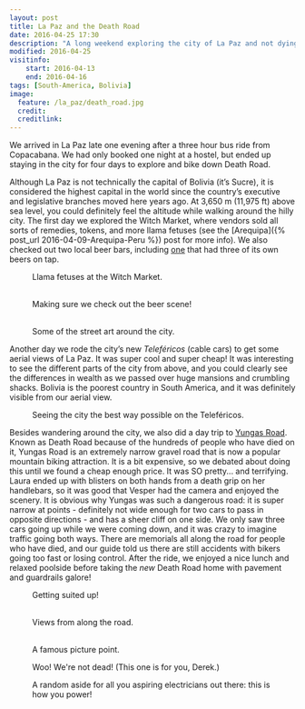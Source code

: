 ```yaml
---
layout: post
title: La Paz and the Death Road
date: 2016-04-25 17:30
description: "A long weekend exploring the city of La Paz and not dying on Death Road."
modified: 2016-04-25
visitinfo:
    start: 2016-04-13
    end: 2016-04-16
tags: [South-America, Bolivia]
image:
  feature: /la_paz/death_road.jpg
  credit: 
  creditlink:
---
```


We arrived in La Paz late one evening after a three hour bus ride from Copacabana. We had only booked one night at a hostel, but ended up staying in the city for four days to explore and bike down Death Road. 

Although La Paz is not technically the capital of Bolivia (it’s Sucre), it is considered the highest capital in the world since the country’s executive and legislative branches moved here years ago. At 3,650 m (11,975 ft) above sea level, you could definitely feel the altitude while walking around the hilly city. The first day we explored the Witch Market, where vendors sold all sorts of remedies, tokens, and more llama fetuses (see the [Arequipa]({% post_url 2016-04-09-Arequipa-Peru %}) post for more info). We also checked out two local beer bars, including [one](https://untappd.com/user/veswill3/checkin/299279912) that had three of its own beers on tap. 
<figure>
    <a href="/images/la_paz/llama_fetuses.jpg"><img src="/images/la_paz/llama_fetuses.jpg" alt=""></a>
    <figcaption>Llama fetuses at the Witch Market.</figcaption>
</figure>

<figure class="half">
    <a href="/images/la_paz/sol_y_luna.jpg"><img src="/images/la_paz/sol_y_luna.jpg" alt=""></a>
    <a href="/images/la_paz/pinkys_out.jpg"><img src="/images/la_paz/pinkys_out.jpg" alt=""></a>
    <figcaption>Making sure we check out the beer scene!</figcaption>
</figure>

<figure class="half">
    <a href="/images/la_paz/street_art.jpg"><img src="/images/la_paz/street_art.jpg" alt=""></a>
    <a href="/images/la_paz/street_art2.jpg"><img src="/images/la_paz/street_art2.jpg" alt=""></a>
    <figcaption>Some of the street art around the city.</figcaption>
</figure>

Another day we rode the city’s new *Teleféricos* (cable cars) to get some aerial views of La Paz. It was super cool and super cheap! It was interesting to see the different parts of the city from above, and you could clearly see the differences in wealth as we passed over huge mansions and crumbling shacks. Bolivia is the poorest country in South America, and it was definitely visible from our aerial view. 
<figure>
    <a href="/images/la_paz/teleferico.jpg"><img src="/images/la_paz/teleferico.jpg" alt=""></a>
    <figcaption>Seeing the city the best way possible on the Teleféricos.</figcaption>
</figure>

Besides wandering around the city, we also did a day trip to [Yungas Road](https://en.wikipedia.org/wiki/Yungas_Road). Known as Death Road because of the hundreds of people who have died on it, Yungas Road is an extremely narrow gravel road that is now a popular mountain biking attraction. It is a bit expensive, so we debated about doing this until we found a cheap enough price. It was SO pretty... and terrifying. Laura ended up with blisters on both hands from a death grip on her handlebars, so it was good that Vesper had the camera and enjoyed the scenery. It is obvious why Yungas was such a dangerous road: it is super narrow at points - definitely not wide enough for two cars to pass in opposite directions - and has a sheer cliff on one side. We only saw three cars going up while we were coming down, and it was crazy to imagine traffic going both ways. There are memorials all along the road for people who have died, and our guide told us there are still accidents with bikers going too fast or losing control. After the ride, we enjoyed a nice lunch and relaxed poolside before taking the *new* Death Road home with pavement and guardrails galore! 

<figure>
    <a href="/images/la_paz/bike_suit.jpg"><img src="/images/la_paz/bike_suit.jpg" alt=""></a>
    <figcaption>Getting suited up!</figcaption>
</figure>

<figure class="half">
    <a href="/images/la_paz/buses.jpg"><img src="/images/la_paz/buses.jpg" alt=""></a>
    <a href="/images/la_paz/along_the_road.jpg"><img src="/images/la_paz/along_the_road.jpg" alt=""></a>
    <figcaption>Views from along the road.</figcaption>
</figure>

<figure class="half">
    <a href="/images/la_paz/in_front_of_clif.jpg"><img src="/images/la_paz/in_front_of_clif.jpg" alt=""></a>
    <a href="/images/la_paz/on_the_cliff.jpg"><img src="/images/la_paz/on_the_cliff.jpg" alt=""></a>
    <figcaption>A famous picture point.</figcaption>
</figure>

<figure>
    <a href="/images/la_paz/bike_lift.gif"><img src="/images/la_paz/bike_lift.gif" alt=""></a>
    <figcaption>Woo! We're not dead! (This one is for you, Derek.)</figcaption>
</figure>

<figure>
    <a href="/images/la_paz/power_lines.jpg"><img src="/images/la_paz/power_lines.jpg" alt=""></a>
    <figcaption>A random aside for all you aspiring electricians out there: this is how you power!</figcaption>
</figure>

